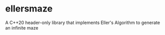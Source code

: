 # ellersmaze
A C++20 header-only library that implements Eller's Algorithm to generate an infinite maze
